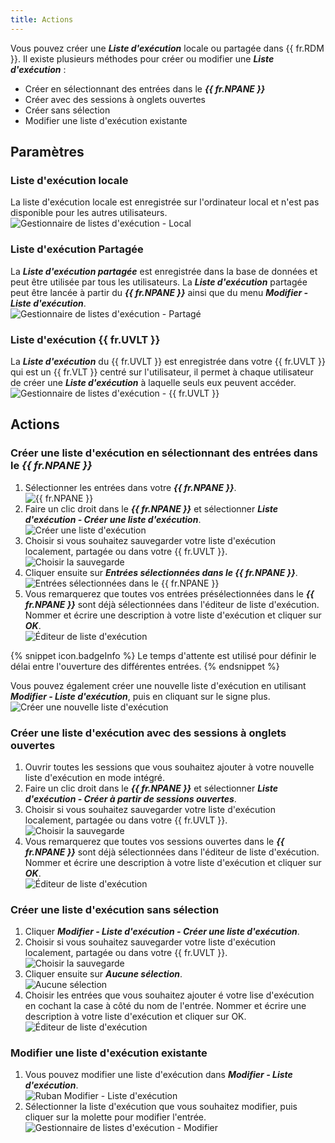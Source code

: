 ```yaml
---
title: Actions
---
```

Vous pouvez créer une ***Liste d'exécution*** locale ou partagée dans {{ fr.RDM }}. Il existe plusieurs méthodes pour créer ou modifier une ***Liste d'exécution*** :  

* Créer en sélectionnant des entrées dans le ***{{ fr.NPANE }}*** 
* Créer avec des sessions à onglets ouvertes 
* Créer sans sélection 
* Modifier une liste d'exécution existante 

## Paramètres 

### Liste d'exécution locale 

La liste d'exécution locale est enregistrée sur l'ordinateur local et n'est pas disponible pour les autres utilisateurs.  
![Gestionnaire de listes d'exécution - Local](https://webdevolutions.azureedge.net/docs/fr/rdm/mac/clip4087.png) 

### Liste d'exécution Partagée 

La ***Liste d'exécution partagée*** est enregistrée dans la base de données et peut être utilisée par tous les utilisateurs. La ***Liste d'exécution*** partagée peut être lancée à partir du ***{{ fr.NPANE }}*** ainsi que du menu ***Modifier - Liste d'exécution***.  
![Gestionnaire de listes d'exécution - Partagé](https://webdevolutions.azureedge.net/docs/fr/rdm/mac/clip4088.png) 

### Liste d'exécution {{ fr.UVLT }} 

La ***Liste d'exécution*** du {{ fr.UVLT }} est enregistrée dans votre {{ fr.UVLT }} qui est un {{ fr.VLT }} centré sur l'utilisateur, il permet à chaque utilisateur de créer une ***Liste d'exécution*** à laquelle seuls eux peuvent accéder.  
![Gestionnaire de listes d'exécution - {{ fr.UVLT }}](https://webdevolutions.azureedge.net/docs/fr/rdm/mac/clip4089.png) 

## Actions 

### Créer une liste d'exécution en sélectionnant des entrées dans le ***{{ fr.NPANE }}*** 

1. Sélectionner les entrées dans votre ***{{ fr.NPANE }}***.  
![{{ fr.NPANE }}](https://webdevolutions.azureedge.net/docs/fr/rdm/mac/clip0269.png) 
1. Faire un clic droit dans le ***{{ fr.NPANE }}*** et sélectionner ***Liste d'exécution - Créer une liste d'exécution***.  
![Créer une liste d'exécution](https://webdevolutions.azureedge.net/docs/fr/rdm/mac/clip4090.png) 
1. Choisir si vous souhaitez sauvegarder votre liste d'exécution localement, partagée ou dans votre {{ fr.UVLT }}.  
![Choisir la sauvegarde](https://webdevolutions.azureedge.net/docs/fr/rdm/mac/clip4092.png) 
1. Cliquer ensuite sur ***Entrées sélectionnées dans le {{ fr.NPANE }}***.  
![Entrées sélectionnées dans le {{ fr.NPANE }}](https://webdevolutions.azureedge.net/docs/fr/rdm/mac/clip0266.png) 
1. Vous remarquerez que toutes vos entrées présélectionnées dans le ***{{ fr.NPANE }}*** sont déjà sélectionnées dans l'éditeur de liste d'exécution. Nommer et écrire une description à votre liste d'exécution et cliquer sur ***OK***.  
![Éditeur de liste d'exécution](https://webdevolutions.azureedge.net/docs/fr/rdm/mac/clip4093.png) 

{% snippet icon.badgeInfo %} 
Le temps d'attente est utilisé pour définir le délai entre l'ouverture des différentes entrées. 
{% endsnippet %}
 
Vous pouvez également créer une nouvelle liste d'exécution en utilisant ***Modifier - Liste d'exécution***, puis en cliquant sur le signe plus.  
![Créer une nouvelle liste d'exécution](https://webdevolutions.azureedge.net/docs/fr/rdm/mac/clip4095.png) 

### Créer une liste d'exécution avec des sessions à onglets ouvertes 

1. Ouvrir toutes les sessions que vous souhaitez ajouter à votre nouvelle liste d'exécution en mode intégré. 
1. Faire un clic droit dans le ***{{ fr.NPANE }}*** et sélectionner ***Liste d'exécution - Créer à partir de sessions ouvertes***. 
1. Choisir si vous souhaitez sauvegarder votre liste d'exécution localement, partagée ou dans votre {{ fr.UVLT }}.  
![Choisir la sauvegarde](https://webdevolutions.azureedge.net/docs/fr/rdm/mac/clip4092.png) 
1. Vous remarquerez que toutes vos sessions ouvertes dans le ***{{ fr.NPANE }}*** sont déjà sélectionnées dans l'éditeur de liste d'exécution. Nommer et écrire une description à votre liste d'exécution et cliquer sur ***OK***.  
![Éditeur de liste d'exécution](https://webdevolutions.azureedge.net/docs/fr/rdm/mac/clip4093.png) 

### Créer une liste d'exécution sans sélection 

1. Cliquer ***Modifier - Liste d'exécution - Créer une liste d'exécution***. 
1. Choisir si vous souhaitez sauvegarder votre liste d'exécution localement, partagée ou dans votre {{ fr.UVLT }}.  
![Choisir la sauvegarde](https://webdevolutions.azureedge.net/docs/fr/rdm/mac/clip4092.png) 
1. Cliquer ensuite sur ***Aucune sélection***.  
![Aucune sélection](https://webdevolutions.azureedge.net/docs/fr/rdm/mac/clip0073.png) 
1. Choisir les entrées que vous souhaitez ajouter é votre lise d'exécution en cochant la case à côté du nom de l'entrée. Nommer et écrire une description à votre liste d'exécution et cliquer sur OK.  
![Éditeur de liste d'exécution](https://webdevolutions.azureedge.net/docs/fr/rdm/mac/clip0074.png) 

### Modifier une liste d'exécution existante 

1. Vous pouvez modifier une liste d'exécution dans ***Modifier - Liste d'exécution***.  
![Ruban Modifier - Liste d'exécution](https://webdevolutions.azureedge.net/docs/fr/rdm/mac/clip4086.png) 
1. Sélectionner la liste d'exécution que vous souhaitez modifier, puis cliquer sur la molette pour modifier l'entrée.  
![Gestionnaire de listes d'exécution - Modifier](https://webdevolutions.azureedge.net/docs/fr/rdm/mac/clip0272.png) 

